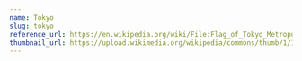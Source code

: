 ```yaml
---
name: Tokyo
slug: tokyo
reference_url: https://en.wikipedia.org/wiki/File:Flag_of_Tokyo_Metropolis.svg
thumbnail_url: https://upload.wikimedia.org/wikipedia/commons/thumb/1/15/Flag_of_Tokyo_Metropolis.svg/120px-Flag_of_Tokyo_Metropolis.svg.png
---
```

